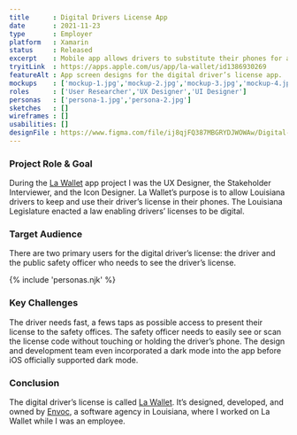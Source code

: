 ```yaml
---
title      : Digital Drivers License App
date       : 2021-11-23
type       : Employer
platform   : Xamarin
status     : Released
excerpt    : Mobile app allows drivers to substitute their phones for a physical license for traffic purposes.
tryitLink  : https://apps.apple.com/us/app/la-wallet/id1386930269
featureAlt : App screen designs for the digital driver’s license app.
mockups    : ['mockup-1.jpg','mockup-2.jpg','mockup-3.jpg','mockup-4.jpg']
roles      : ['User Researcher','UX Designer','UI Designer']
personas   : ['persona-1.jpg','persona-2.jpg']
sketches   : []
wireframes : []
usabilities: []
designFile : https://www.figma.com/file/ij8qjFQ387MBGRYDJWOWAw/Digital-Driver%E2%80%99s-License?node-id=0%3A1
---
```


### Project Role & Goal

During the [La Wallet](https://lawallet.com) app project I was the UX Designer, the Stakeholder Interviewer, and the Icon Designer. La Wallet’s purpose is to allow Louisiana drivers to keep and use their driver’s license in their phones. The Louisiana Legislature enacted a law enabling drivers’ licenses to be digital.

### Target Audience

There are two primary users for the digital driver’s license: the driver and the public safety officer who needs to see the driver’s license.

{% include 'personas.njk' %}

### Key Challenges

The driver needs fast, a fews taps as possible access to present their license to the safety offices. The safety officer needs to easily see or scan the license code without touching or holding the driver’s phone. The design and development team even incorporated a dark mode into the app before iOS officially supported dark mode.

### Conclusion

The digital driver’s license is called [La Wallet](https://lawallet.com). It’s designed, developed, and owned by [Envoc](https://envoc.com), a software agency in Louisiana, where I worked on La Wallet while I was an employee.
